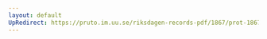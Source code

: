 ```yaml
---
layout: default
UpRedirect: https://pruto.im.uu.se/riksdagen-records-pdf/1867/prot-1867--fk--318/prot-1867--fk--318_002.pdf
---
```

